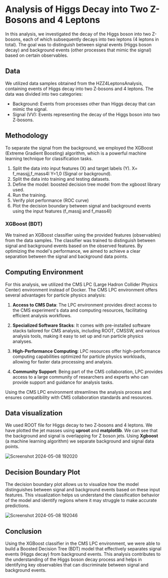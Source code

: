 # Analysis of Higgs Decay into Two Z-Bosons and 4 Leptons

In this analysis, we investigated the decay of the Higgs boson into two Z-bosons, each of which subsequently decays into two leptons (4 leptons in total). The goal was to distinguish between signal events (Higgs boson decay) and background events (other processes that mimic the signal) based on certain observables.

## Data

We utilized data samples obtained from the HZZ4LeptonsAnalysis, containing events of Higgs decay into two Z-bosons and 4 leptons. The data was divided into two categories:
- Background: Events from processes other than Higgs decay that can mimic the signal.
- Signal (VV): Events representing the decay of the Higgs boson into two Z-bosons.

## Methodology

To separate the signal from the background, we employed the XGBoost (Extreme Gradient Boosting) algorithm, which is a powerful machine learning technique for classification tasks.

 1. Split the data into input features (X) and target labels (Y). X= f_massjj,f_mass4l Y=1,0 (Signal or background).
 2. Split the data into training and testing datasets.
 3. Define the model: boosted decision tree model from the xgboost library used.
 4. Run the training.
 5. Verify plot performance (ROC curve)
 6. Plot the decision boundary between signal and background events using the input features (f_massjj and 
f_mass4l)

### XGBoost (BDT)

We trained an XGBoost classifier using the provided features (observables) from the data samples. The classifier was trained to distinguish between signal and background events based on the observed features. By optimizing the model's performance, we aimed to achieve a clear separation between the signal and background data points.

## Computing Environment

For this analysis, we utilized the CMS LPC (Large Hadron Collider Physics Center) environment instead of Docker. The CMS LPC environment offers several advantages for particle physics analysis:

1. **Access to CMS Data**: The LPC environment provides direct access to the CMS experiment's data and computing resources, facilitating efficient analysis workflows.

2. **Specialized Software Stacks**: It comes with pre-installed software stacks tailored for CMS analysis, including ROOT, CMSSW, and various analysis tools, making it easy to set up and run particle physics analyses.

3. **High-Performance Computing**: LPC resources offer high-performance computing capabilities optimized for particle physics workloads, allowing for faster data processing and analysis.

4. **Community Support**: Being part of the CMS collaboration, LPC provides access to a large community of researchers and experts who can provide support and guidance for analysis tasks.

Using the CMS LPC environment streamlines the analysis process and ensures compatibility with CMS collaboration standards and resources.

## Data visualization

We used ROOT file for Higgs decay to two Z-bosons and 4 leptons. We have plotted the jet masses using **uproot** and **matplotlib**. We can see that the background and signal is overlapping for Z boson jets. Using **Xgboost** (a machine learning algorithm) we separate background and signal data points. 

![Screenshot 2024-05-08 192020](https://github.com/ubsuny/MLppCollision_CP2P2024/assets/143828394/3bcb526c-718c-4037-b743-3f75776c4145)

## Decision Boundary Plot

The decision boundary plot allows us to visualize how the model distinguishes between signal and background events based on these input features. This visualization helps us understand the classification behavior of the model and identify regions where it may struggle to make accurate predictions.

![Screenshot 2024-05-08 192046](https://github.com/ubsuny/MLppCollision_CP2P2024/assets/143828394/4fbabfa2-6263-47cf-9e51-eb309347fed2)


## Conclusion

Using the XGBoost classifier in the CMS LPC environment, we were able to build a Boosted Decision Tree (BDT) model that effectively separates signal events (Higgs decay) from background events. This analysis contributes to the understanding of the Higgs boson decay process and helps in identifying key observables that can discriminate between signal and background events.
